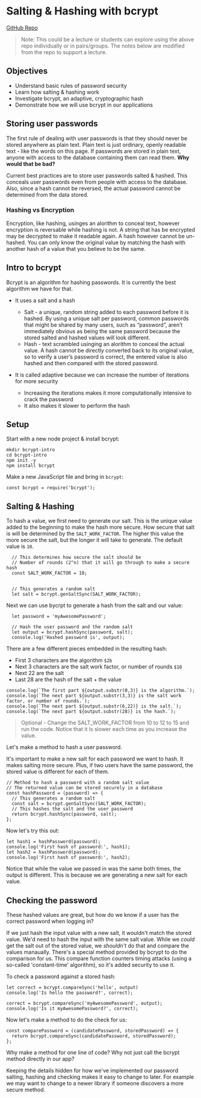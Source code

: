 # Salting & Hashing with bcrypt

[GitHub Repo](https://github.com/PrimeAcademy/psp_bcrypt)

> Note: This could be a lecture or students can explore using the above repo individually or in pairs/groups. The notes below are modified from the repo to support a lecture.

## Objectives

- Understand basic rules of password security
- Learn how salting & hashing work
- Investigate bcrypt, an adaptive, cryptographic hash
- Demonstrate how we will use bcrypt in our applications

## Storing user passwords 

The first rule of dealing with user passwords is that they should never be stored anywhere as plain text. Plain text is just ordinary, openly readable text - like the words on this page. If passwords are stored in plain text, anyone with access to the database containing them can read them. __Why would that be bad?__

Current best practices are to store user passwords salted & hashed. This conceals user passwords even from people with access to the database. Also, since a hash cannot be reversed, the actual password cannot be determined from the data stored.

### Hashing vs Encryption

Encryption, like hashing, usinges an alorithm to conceal text, however encryption is reversable while hashing is not. A string that has be encrypted may be decrypted to make it readable again. A hash however cannot be un-hashed. You can only know the original value by matching the hash with another hash of a value that you believe to be the same.


## Intro to bcrypt

Bcrypt is an algorithm for hashing passwords. It is currently the best algorithm we have for that. 

* It uses a salt and a hash
  - Salt - a unique, random string added to each password before it is hashed. By using a unique salt per password, common passwords that might be shared by many users, such as “password”, aren’t immediately obvious as being the same password because the stored salted and hashed values will look different.
  - Hash - text scrambled usinging an alorithm to conceal the actual value. A hash cannot be directly converted back to its original value, so to verify a user’s password is correct, the entered value is also hashed and then compared with the stored password.

* It is called adaptive because we can increase the number of iterations for more security
  - Increasing the iterations makes it more computationally intensive to crack the password
  - It also makes it slower to perform the hash

## Setup

Start with a new node project & install bcrypt:

```
mkdir bcrypt-intro
cd bcrypt-intro
npm init -y
npm install bcrypt
```

Make a new JavaScript file and bring in `bcrypt`:

```
const bcrypt = require('bcrypt');
```

## Salting & Hashing

To hash a value, we first need to generate our salt. This is the unique value added to the beginning to make the hash more secure. How secure that salt is will be determined by the `SALT_WORK_FACTOR`. The higher this value the more secure the salt, but the longer it will take to generate. The default value is `10`. 

```
  // This determines how secure the salt should be
  // Number of rounds (2^n) that it will go through to make a secure hash
  const SALT_WORK_FACTOR = 10; 


  // This generates a random salt
  let salt = bcrypt.genSaltSync(SALT_WORK_FACTOR); 
```

Next we can use bycrpt to generate a hash from the salt and our value:

```
  let password = 'myAwesomePassword';

  // Hash the user password and the random salt
  let output = bcrypt.hashSync(password, salt);
  console.log('Hashed password is', output);
```

There are a few different pieces embedded in the resulting hash:

- First 3 characters are the algorithm `$2b`
- Next 3 characters are the salt work factor, or number of rounds `$10`
- Next 22 are the salt
- Last 28 are the hash of the salt + the value

```
console.log(`The first part ${output.substr(0,3)} is the algorithm.`);
console.log(`The next part ${output.substr(3,3)} is the salt work factor, or number of rounds.`);
console.log(`The next part ${output.substr(6,22)} is the salt.`);
console.log(`The next part ${output.substr(28)} is the hash.`);
```

> Optional - Change the SALT_WORK_FACTOR from 10 to 12 to 15 and run the code. Notice that it is slower each time as you increase the value. 

Let's make a method to hash a user password. 

It's important to make a new salt for each password we want to hash. It makes salting more secure. Plus, if two users have the same password, the stored value is different for each of them.

```
// Method to hash a password with a random salt value
// The returned value can be stored securely in a database
const hashPassword = (password) => {
  // This generates a random salt
  const salt = bcrypt.genSaltSync(SALT_WORK_FACTOR); 
  // This hashes the salt and the user password 
  return bcrypt.hashSync(password, salt);
};
```

Now let's try this out:

```
let hash1 = hashPassword(password);
console.log('First hash of password:', hash1);
let hash2 = hashPassword(password);
console.log('First hash of password:', hash2);
```

Notice that while the value we passed in was the same both times, the output is different. This is because we are generating a new salt for each value. 

## Checking the password

These hashed values are great, but how do we know if a user has the correct password when logging in?

If we just hash the input value with a new salt, it wouldn't match the stored value. We'd need to hash the input with the same salt value. While we *could* get the salt out of the stored value, we *shouldn't* do that and compare the values manaually. There's a special method provided by bcrypt to do the comparison for us. This compare function counters timing attacks (using a so-called 'constant-time' algorithm), so it's added security to use it.

To check a password against a stored hash:
```
let correct = bcrypt.compareSync('hello', output)
console.log('Is hello the password?', correct);

correct = bcrypt.compareSync('myAwesomePassword', output);
console.log('Is it myAwesomePassword?', correct);
```

Now let's make a method to do the check for us:
```
const comparePassword = (candidatePassword, storedPassword) => {
  return bcrypt.compareSync(candidatePassword, storedPassword);
};
```

Why make a method for one line of code? Why not just call the bcrypt method directly in our app?  

Keeping the details hidden for how we've implemented our password salting, hashing and checking makes it easy to change to later. For example we may want to change to a newer library if someone discovers a more secure method. 

